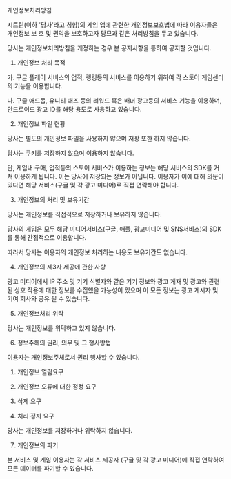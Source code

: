 개인정보처리방침

시트린(이하 '당사'라고 칭함)의 게임 앱에 관련한 개인정보보호법에 따라 이용자들은 개인정보 보 호 및 권익을 보호하고자 당므과 같은 처리방침을 두고 있습니다.

당사는 개인정보처리방침을 개정하는 경우 본 공지사항을 통하여 공지할 것입니다.


1. 개인정보 처리 목적

가. 구글 플레이 서비스의 업적, 랭킹등의 서비스를 이용하기 위하여 각 스토어 게임센터의 기능을 이용합니다.

나. 구글 애드몹, 유니티 애즈 등의 리워드 혹은 배너 광고등의 서비스 기능을 이용하며, 안드로이드 광고 ID를 해당 용도로 사용하고 있습니다.


2. 개인정보 파일 현황

당사는 별도의 개인정보 파일을 사용하지 않으며 저장 또한 하지 않습니다.

당사는 쿠키를 저장하지 않으며 이용하지 않습니다.

단, 게임내 구매, 업적등의 스토어 서비스가 이용하는 정보는 해당 서비스의 SDK를 거쳐 이용하게 됩니다. 이는 당사에 저장되는 정보가 아닙니다. 이용자가 이에 대해 의문이 있다면 해당 서비스(구글 및 각 광고 미디어)로 직접 연락해야 합니다.


3. 개인정보의 처리 및 보유기간

당사는 개인정보를 직접적으로 저장하거나 보유하지 않습니다.

당사의 게임은 모두 해당 미디어서비스(구글, 애플, 광고미디어 및 SNS서비스)의 SDK를 통해 간접적으로 이용합니다.

따라서 당사는 이용자의 개인정보 처리하는 내용도 보유기간도 없습니다.


4. 개인정보의 제3자 제공에 관한 사항

광고 미디어에서 IP 주소 및 기기 식별자와 같은 기기 정보와 광고 게재 및 광고와 관련된 상호 작용에 대한 정보를 수집했을 가능성이 있으며 이 모든 정보는 광고 게시자 및 기여 회사와 공유 될 수 있습니다.


5. 개인정보처리 위탁

당사는 개인정보를 위탁하고 있지 않습니다.


6. 정보주헤의 권리, 의무 및 그 행사방법

이용자는 개인정보주체로서 권리 행사할 수 있습니다.

1) 개인정보 열람요구

2) 개인정보 오류에 대한 정정 요구

3) 삭제 요구

4) 처리 정지 요구

당사는 개인정보를 저장하거나 위탁하지 않습니다.


7. 개인정보의 파기

본 서비스 및 게임 이용자는 각 서비스 제공자 (구글 및 각 광고 미디어)에 직접 연락하여 모든 데이터를 파기할 수 있습니다.

